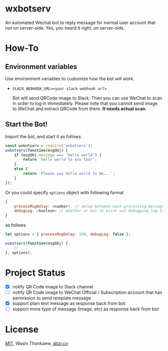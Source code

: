 # wxbotserv

An automated Wechat bot to reply message for normal user account that run on server-side. Yes, you heard it right, on server-side.

# How-To

## Environment variables

Use environment variables to customize how the bot will work.

* `SLACK_WEBHOOK_URL=<your slack webhook url>`

	Bot will send QRCode image to Slack. Then you can use WeChat to scan in order to log in immediately. Please note that you cannot send image to WeChat and extract QRCode from there. __It needs actual scan.__

## Start the Bot!

Import the bot, and start it as follows

```javascript
const wxbotserv = require('wxbotserv');
wxbotserv(function(msgObj) {
	if (msgObj.message === 'hello world') {
		return 'hello world to you too!';
	}
	else {
		return 'Please say hello world to me...';
	}
});
```

Or you could specify `options` object with following format

```javascript
{
	processMsgDelay: <number>, // delay between each processing message
	debugLog: <boolean> // whether or not to print out debugging log to console
}
```

as follows

```javascript
let options = { processMsgDelay: 150, debugLog: false };

wxbotserv(function(msgObj) {
	// ...
}, options);
```

# Project Status

- [x] notify QR Code image to Slack channel
- [ ] notify QR Code image to WeChat Official / Subscription account that has permission to send template message
- [x] support plain text message as response back from bot
- [ ] support more type of message (image, etc) as response back from bot 

# License

[MIT](https://github.com/haxpor/wxbotserv/blob/master/LICENSE), Wasin Thonkaew, [abzi.co](https://abzi.co)